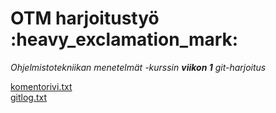 <h1>OTM harjoitustyö :heavy_exclamation_mark:</h1>

_Ohjelmistotekniikan menetelmät -kurssin **viikon 1** git-harjoitus_

[komentorivi.txt](https://github.com/RHeikkinen/otm-harjoitustyo/blob/master/laskarit/viikko1/komentorivi.txt)  
[gitlog.txt](https://github.com/RHeikkinen/otm-harjoitustyo/blob/master/laskarit/viikko1/gitlog.txt)
